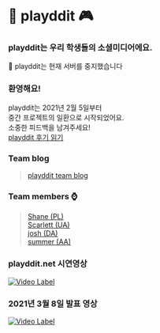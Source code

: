 # 📱 playddit 🎮

### playddit는 우리 학생들의 소셜미디어에요.

🙇‍ playddit는 현재 서버를 중지했습니다   


### 환영해요!
playddit는 2021년 2월 5일부터  
중간 프로젝트의 일환으로 시작되었어요.  
소중한 피드백을 남겨주세요!  
<a href="https://shanepark.tistory.com/70">playddit 후기 읽기</a>
<br>

### Team blog
>[playddit team blog](./teamBlog/teamblog.md)
### Team members ⌚️
>[Shane (PL)](https://github.com/Shane-Park)   
>[Scarlett (UA)](https://github.com/Scarl-ett)   
>[josh (DA)](https://github.com/JeonghoonWon)   
>[summer (AA)](https://github.com/5UMMER)   

### playddit.net 시연영상
[![Video Label](http://img.youtube.com/vi/gp4PaVysbNw/maxresdefault.jpg)](https://youtu.be/gp4PaVysbNw) 

### 2021년 3월 8일 발표 영상
[![Video Label](http://img.youtube.com/vi/S1e29gxoSLQ/maxresdefault.jpg)](https://youtu.be/S1e29gxoSLQ) 
